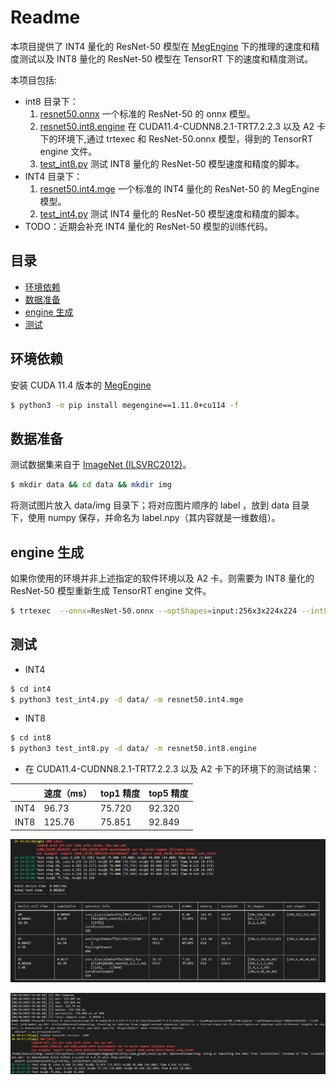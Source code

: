 # Readme

本项目提供了 INT4 量化的 ResNet-50 模型在 [MegEngine](https://github.com/MegEngine/MegEngine) 下的推理的速度和精度测试以及 INT8 量化的 ResNet-50 模型在 TensorRT 下的速度和精度测试。

本项目包括:
- int8 目录下：
  1. [resnet50.onnx](./int8/resnet50.onnx)  一个标准的 ResNet-50 的 onnx 模型。
  2. [resnet50.int8.engine](./int8/resnet50.int8.engine) 在 CUDA11.4-CUDNN8.2.1-TRT7.2.2.3 以及 A2 卡下的环境下,通过 trtexec 和 ResNet-50.onnx 模型，得到的 TensorRT engine 文件。
  3. [test_int8.py](./int8/test_int8.py) 测试 INT8 量化的 ResNet-50 模型速度和精度的脚本。
- INT4 目录下：
  1. [resnet50.int4.mge](./int4/resnet50.int4.mge) 一个标准的 INT4 量化的 ResNet-50 的 MegEngine 模型。
  2. [test_int4.py](./int4/test_int4.py) 测试 INT4 量化的 ResNet-50 模型速度和精度的脚本。
- TODO：近期会补充 INT4 量化的 ResNet-50 模型的训练代码。


## 目录
<!-- TOC -->
  - [环境依赖](#环境依赖)
  - [数据准备](#数据准备)
  - [engine 生成](#engine-生成)
  - [测试](#测试)
<!-- /TOC -->

## 环境依赖
安装 CUDA 11.4 版本的 [MegEngine](https://github.com/MegEngine/MegEngine)

```sh
$ python3 -m pip install megengine==1.11.0+cu114 -f
```

## 数据准备
测试数据集来自于 [ImageNet (ILSVRC2012)](https://image-net.org/challenges/LSVRC/2012/)。
```sh
$ mkdir data && cd data && mkdir img
```
将测试图片放入 data/img 目录下；将对应图片顺序的 label ，放到 data 目录下，使用 numpy 保存，并命名为 label.npy（其内容就是一维数组）。

## engine 生成

如果你使用的环境并非上述指定的软件环境以及 A2 卡。则需要为 INT8 量化的 ResNet-50 模型重新生成 TensorRT engine 文件。

```sh
$ trtexec  --onnx=ResNet-50.onnx --optShapes=input:256x3x224x224 --int8 --saveEngine=resnet50.int8.engine
```

## 测试
- INT4
```sh
$ cd int4
$ python3 test_int4.py -d data/ -m resnet50.int4.mge
```
- INT8
```sh
$ cd int8
$ python3 test_int8.py -d data/ -m resnet50.int8.engine
```
- 在 CUDA11.4-CUDNN8.2.1-TRT7.2.2.3 以及 A2 卡下的环境下的测试结果：

|        |  速度（ms）   | top1 精度 | top5 精度 |
|  ----  |  ----   | ----  | ---- |
| INT4  | 96.73 | 75.720 | 92.320 |
| INT8  | 125.76 | 75.851 | 92.849 |

![](./int4_test_result.PNG)

![](./int8_test_result.PNG)